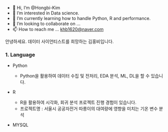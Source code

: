 - 👋 Hi, I’m @Hongbi-Kim
- 👀 I’m interested in Data science.
- 🌱 I’m currently learning how to handle Python, R and performance.
- 💞️ I’m looking to collaborate on ...
- 📫 How to reach me ... khb1620@naver.com




안녕하세요. 데이터 사이언티스트를 희망하는 김홍비입니다.



### 1. Language 

- Python
  - Python을 활용하여 데이터 수집 및 전처리, EDA 분석, ML, DL을 할 수 있습니다.
  
- R
  - R을 활용하여 시각화, 회귀 분석 프로젝트 진행 경험이 있습니다.
  - 프로젝트명 : 서울시 공공자전거 따릉이의 대여량에 영향을 미치는 기온 변수 분석

- MYSQL




<!---
Hongbi-Kim/Hongbi-Kim is a ✨ special ✨ repository because its `README.md` (this file) appears on your GitHub profile.
You can click the Preview link to take a look at your changes.
--->
